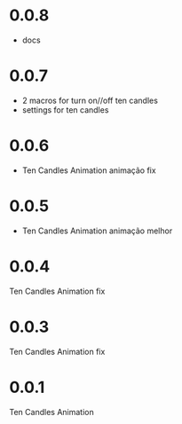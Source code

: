 # 0.0.8
- docs

# 0.0.7
- 2 macros for turn on//off ten candles
- settings for ten candles 

# 0.0.6
- Ten Candles Animation animação fix

# 0.0.5
- Ten Candles Animation animação melhor

# 0.0.4
Ten Candles Animation fix

# 0.0.3
Ten Candles Animation fix

# 0.0.1
Ten Candles Animation